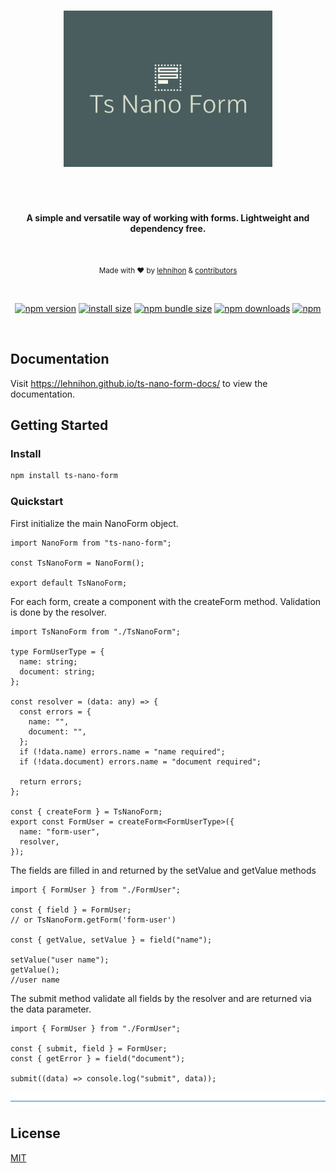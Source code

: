 </br>
<p align="center">
  <img src="./logo.png" alt="tsnanoform" height="250"  />
</p>
<h1 align="center"></h1>
</br>
<p align="center">
  <b>A simple and versatile way of working with forms. Lightweight and dependency free.</b>
</p>
</br>
<p align="center">
  <sub>Made with ❤️ by <a href="https://github.com/lehnihon">lehnihon</a> & <a href="https://github.com/lehnihon/ts-nano-form/graphs/contributors">contributors</a></sub>
</p>

<br />

<div align="center">

[![npm version](https://img.shields.io/npm/v/ts-nano-form.svg?style=flat-square)](https://www.npmjs.org/package/ts-nano-form)
[![install size](https://img.shields.io/badge/dynamic/json?url=https://packagephobia.com/v2/api.json?p=ts-nano-form&query=$.install.pretty&label=install%20size&style=flat-square)](https://packagephobia.now.sh/result?p=ts-nano-form)
[![npm bundle size](https://img.shields.io/bundlephobia/minzip/ts-nano-form?style=flat-square)](https://bundlephobia.com/package/ts-nano-form@latest)
[![npm downloads](https://img.shields.io/npm/dm/ts-nano-form.svg?style=flat-square)](https://www.npmjs.com/package/ts-nano-form)
[![npm](https://img.shields.io/npm/l/ts-nano-form?style=flat-square)](https://github.com/lehnihon/ts-nano-form/blob/main/LICENSE)

</div>

<br />

## Documentation

Visit https://lehnihon.github.io/ts-nano-form-docs/ to view the documentation.

## Getting Started

### Install

```bash
npm install ts-nano-form
```

### Quickstart

First initialize the main NanoForm object.

```tsx
import NanoForm from "ts-nano-form";

const TsNanoForm = NanoForm();

export default TsNanoForm;
```

For each form, create a component with the createForm method.
Validation is done by the resolver.

```tsx
import TsNanoForm from "./TsNanoForm";

type FormUserType = {
  name: string;
  document: string;
};

const resolver = (data: any) => {
  const errors = {
    name: "",
    document: "",
  };
  if (!data.name) errors.name = "name required";
  if (!data.document) errors.name = "document required";

  return errors;
};

const { createForm } = TsNanoForm;
export const FormUser = createForm<FormUserType>({
  name: "form-user",
  resolver,
});
```

The fields are filled in and returned by the setValue and getValue methods

```tsx
import { FormUser } from "./FormUser";

const { field } = FormUser;
// or TsNanoForm.getForm('form-user')

const { getValue, setValue } = field("name");

setValue("user name");
getValue();
//user name
```

The submit method validate all fields by the resolver and are returned via the data parameter.

```tsx
import { FormUser } from "./FormUser";

const { submit, field } = FormUser;
const { getError } = field("document");

submit((data) => console.log("submit", data));
```

![divider](./divider.png)

## License

[MIT](/LICENSE)
